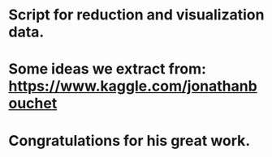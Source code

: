 # Script for reduction and visualization data.
# Some ideas we extract from: https://www.kaggle.com/jonathanbouchet
# Congratulations for his great work.

